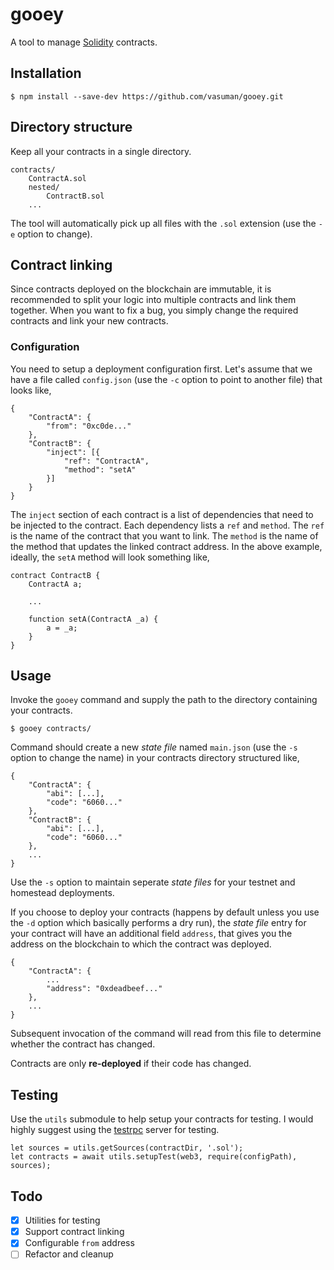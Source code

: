 # gooey

A tool to manage [Solidity](https://ethereum.github.io/solidity/) contracts.

## Installation

```
$ npm install --save-dev https://github.com/vasuman/gooey.git
```

## Directory structure

Keep all your contracts in a single directory.

```
contracts/
    ContractA.sol
    nested/
        ContractB.sol
    ...
```

The tool will automatically pick up all files with the `.sol` extension (use the
`-e` option to change).

## Contract linking

Since contracts deployed on the blockchain are immutable, it is recommended to
split your logic into multiple contracts and link them together. When you want
to fix a bug, you simply change the required contracts and link your new
contracts.

### Configuration

You need to setup a deployment configuration first. Let's assume that we have a
file called `config.json` (use the `-c` option to point to another file) that
looks like,

```
{
    "ContractA": {
        "from": "0xc0de..."
    },
    "ContractB": {
        "inject": [{
            "ref": "ContractA",
            "method": "setA"
        }]
    }
}
```

The `inject` section of each contract is a list of dependencies that need to be
injected to the contract. Each dependency lists a `ref` and `method`. The `ref`
is the name of the contract that you want to link. The `method` is the name of
the method that updates the linked contract address. In the above example,
ideally, the `setA` method will look something like,

```
contract ContractB {
    ContractA a;

    ...

    function setA(ContractA _a) {
        a = _a;
    }
}
```

## Usage

Invoke the `gooey` command and supply the path to the directory containing your
contracts.

```
$ gooey contracts/
```

Command should create a new *state file* named `main.json` (use the `-s` option to
change the name) in your contracts directory structured like,

```
{
    "ContractA": {
        "abi": [...],
        "code": "6060..."
    },
    "ContractB": {
        "abi": [...],
        "code": "6060..."
    },
    ...
}
```

Use the `-s` option to maintain seperate *state files* for your testnet and
homestead deployments.

If you choose to deploy your contracts (happens by default unless you use the
`-d` option which basically performs a dry run), the *state file* entry for your
contract will have an additional field `address`, that gives you the address on
the blockchain to which the contract was deployed.

```
{
    "ContractA": {
        ...
        "address": "0xdeadbeef..."
    },
    ...
}
```

Subsequent invocation of the command will read from this file to determine
whether the contract has changed.

Contracts are only **re-deployed** if their code has changed.

## Testing

Use the `utils` submodule to help setup your contracts for testing. I would
highly suggest using the [testrpc](https://github.com/ethereumjs/testrpc) server
for testing.

```
let sources = utils.getSources(contractDir, '.sol');
let contracts = await utils.setupTest(web3, require(configPath), sources);
```

## Todo

- [x] Utilities for testing
- [x] Support contract linking
- [x] Configurable `from` address
- [ ] Refactor and cleanup
